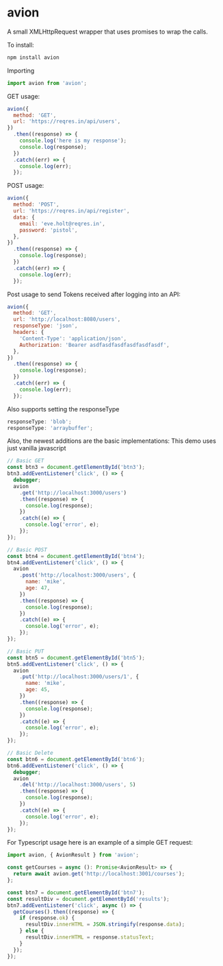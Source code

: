 # avion

A small XMLHttpRequest wrapper that uses promises to wrap the calls.

To install:

```js
npm install avion
```

Importing

```js
import avion from 'avion';
```

GET usage:

```js
avion({
  method: 'GET',
  url: 'https://reqres.in/api/users',
})
  .then((response) => {
    console.log('here is my response');
    console.log(response);
  })
  .catch((err) => {
    console.log(err);
  });
```

POST usage:

```js
avion({
  method: 'POST',
  url: 'https://reqres.in/api/register',
  data: {
    email: 'eve.holt@reqres.in',
    password: 'pistol',
  },
})
  .then((response) => {
    console.log(response);
  })
  .catch((err) => {
    console.log(err);
  });
```

Post usage to send Tokens received after logging into an API:

```js
avion({
  method: 'GET',
  url: 'http://localhost:8080/users',
  responseType: 'json',
  headers: {
    'Content-Type': 'application/json',
    Authorization: 'Bearer asdfasdfasdfasdfasdfasdf',
  },
})
  .then((response) => {
    console.log(response);
  })
  .catch((err) => {
    console.log(err);
  });
```

Also supports setting the responseType

```js
responseType: 'blob';
responseType: 'arraybuffer';
```

Also, the newest additions are the basic implementations:
This demo uses just vanilla javascript

```js
// Basic GET
const btn3 = document.getElementById('btn3');
btn3.addEventListener('click', () => {
  debugger;
  avion
    .get('http://localhost:3000/users')
    .then((response) => {
      console.log(response);
    })
    .catch((e) => {
      console.log('error', e);
    });
});

// Basic POST
const btn4 = document.getElementById('btn4');
btn4.addEventListener('click', () => {
  avion
    .post('http://localhost:3000/users', {
      name: 'mike',
      age: 47,
    })
    .then((response) => {
      console.log(response);
    })
    .catch((e) => {
      console.log('error', e);
    });
});

// Basic PUT
const btn5 = document.getElementById('btn5');
btn5.addEventListener('click', () => {
  avion
    .put('http://localhost:3000/users/1', {
      name: 'mike',
      age: 45,
    })
    .then((response) => {
      console.log(response);
    })
    .catch((e) => {
      console.log('error', e);
    });
});

// Basic Delete
const btn6 = document.getElementById('btn6');
btn6.addEventListener('click', () => {
  debugger;
  avion
    .del('http://localhost:3000/users', 5)
    .then((response) => {
      console.log(response);
    })
    .catch((e) => {
      console.log('error', e);
    });
});
```

For Typescript usage here is an example of a simple GET request:

```js
import avion, { AvionResult } from 'avion';

const getCourses = async (): Promise<AvionResult> => {
  return await avion.get('http://localhost:3001/courses');
};

const btn7 = document.getElementById('btn7');
const resultDiv = document.getElementById('results');
btn7.addEventListener('click', async () => {
  getCourses().then((response) => {
    if (response.ok) {
      resultDiv.innerHTML = JSON.stringify(response.data);
    } else {
      resultDiv.innerHTML = response.statusText;
    }
  });
});
```
